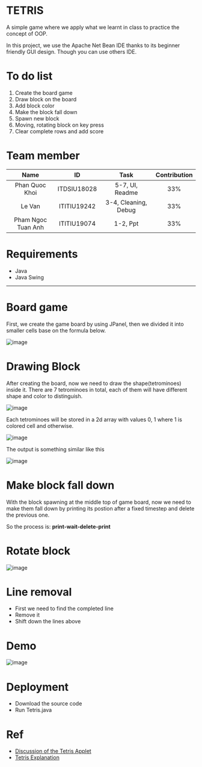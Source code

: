 # TETRIS
A simple game where we apply what we learnt in class to practice the concept of OOP.

In this project, we use the Apache Net Bean IDE thanks to its beginner friendly GUI design. Though you can use others IDE.

# To do list
 1. Create the board game
 2. Draw block on the board
 3. Add block color
 4. Make the block fall down
 5. Spawn new block
 6. Moving, rotating block on key press
 7. Clear complete rows and add score
 
 # Team member
 
| Name | ID | Task | Contribution |
| :---: | :---: | :---: | :---: |
| Phan Quoc Khoi | ITDSIU18028 | 5-7, UI, Readme | 33% |
| Le Van| ITITIU19242 | 3-4, Cleaning, Debug | 33% |
| Pham Ngoc Tuan Anh | ITITIU19074 | 1-2, Ppt | 33% |
 
# Requirements
 * Java
 * Java Swing
 ---
 # Board game
 First, we create the game board by using JPanel, then we divided it into smaller cells base on the formula below.
 
 ![image](https://user-images.githubusercontent.com/52684784/170531720-a78f9f77-d865-4352-a5c3-d117951f5b68.png)
 # Drawing Block 
 After creating the board, now we need to draw the shape(tetrominoes) inside it.
 There are 7 tetrominoes in total, each of them will have different shape and color to distinguish.
 
 ![image](https://user-images.githubusercontent.com/52684784/170532176-af0e42d7-e8be-4d5b-827c-bd0361053e7c.png)
 
 Each tetrominoes will be stored in a 2d array with values 0, 1 where 1 is colored cell and otherwise.
 
 ![image](https://user-images.githubusercontent.com/52684784/170536852-7fd7791d-2aae-4706-9948-4323bbec6fc0.png)
 
 The output is something similar like this 
 
 ![image](https://user-images.githubusercontent.com/52684784/170541897-8541c3e1-042b-4b1d-b70c-f8e175f17076.png)
 # Make block fall down
 With the block spawning at the middle top of game board, now we need to make them fall down by 
 printing its postion after a fixed timestep and delete the previous one.
 
 So the process is: **print-wait-delete-print**
 
# Rotate block
![image](https://user-images.githubusercontent.com/52684784/170737184-b2143150-c182-4f1b-b2c6-7dccdaeaee07.png)

# Line removal
* First we need to find the completed line
* Remove it
* Shift down the lines above

# Demo
![image](https://user-images.githubusercontent.com/52684784/173127362-56cfeeea-1924-41d9-9d70-bdd5535ad5c6.png)

# Deployment
* Download the source code
* Run Tetris.java 

# Ref
* [Discussion of the Tetris Applet](http://www.geom.uiuc.edu/java/tetris/explanation.html)
* [Tetris Explanation](https://www.iodraw.com/en/blog/211243890)
